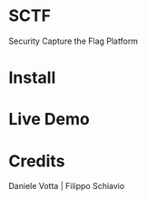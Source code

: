 # SCTF
Security Capture the Flag Platform

# Install

# Live Demo

# Credits

Daniele Votta | Filippo Schiavio

